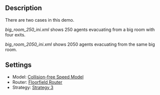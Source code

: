 ## Description
There are two cases in this demo.

*big_room_250_ini.xml* shows 250 agents evacuating from a big room with four exits.

*big_room_2050_ini.xml* shows 2050 agents evacuating from the same big room.

## Settings
- Model: [Collision-free Speed Model](http://www.jupedsim.org/jpscore_operativ.html#collision-free-speed-model)
- Router: [Floorfield Router](http://www.jupedsim.org/jpscore_routing.html#floorfield-router)
- Strategy: [Strategy 3](http://www.jupedsim.org/jpscore_direction.html#strategy-3)